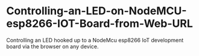 # Controlling-an-LED-on-NodeMCU-esp8266-IOT-Board-from-Web-URL
Controlling an LED hooked up to a NodeMcu esp8266 IoT development board via the browser on any device.
